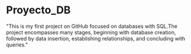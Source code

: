 # Proyecto_DB 
"This is my first project on GitHub focused on databases with SQL.The project encompasses many stages, beginning with database creation,
followed by data insertion, establishing relationships, and concluding with queries."

